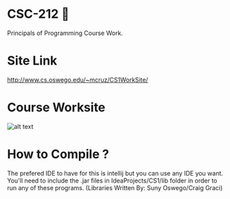 # CSC-212 💾
Principals of Programming Course Work.

# Site Link
http://www.cs.oswego.edu/~mcruz/CS1WorkSite/

# Course Worksite
![alt text](https://i.imgur.com/HBvfgHj.png)

# How to Compile ? 
The prefered IDE to have for this is intellij but you can use any IDE you want. You'll need to include the .jar files in IdeaProjects/CS1/lib folder in order to run any of these programs.
(Libraries Written By: Suny Oswego/Craig Graci) 
